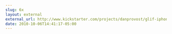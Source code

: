 ```yaml
---
slug: 6x
layout: external
external_url: http://www.kickstarter.com/projects/danprovost/glif-iphone-4-tripod-mount-and-stand
date: 2010-10-06T14:41:17-05:00
---
```

